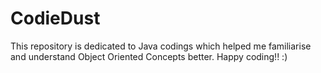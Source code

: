# CodieDust

This repository is dedicated to Java codings which helped me familiarise and understand Object Oriented Concepts better. 
Happy coding!! :)
